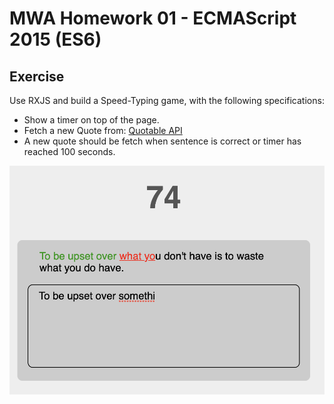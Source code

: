 # MWA Homework 01 - ECMAScript 2015 (ES6)
## Exercise
Use RXJS and build a Speed-Typing game, with the following specifications:   
  * Show a timer on top of the page.
  * Fetch a new Quote from: [Quotable API](http://api.quotable.io/random)
  * A new quote should be fetch when sentence is correct or timer has reached 100 seconds.
    
![Screenshot](./screenshot.png)
